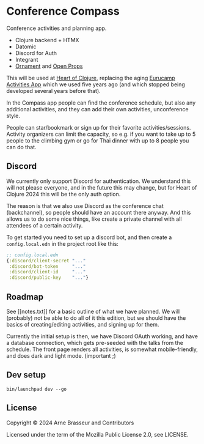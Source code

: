 # Conference Compass

Conference activities and planning app.

- Clojure backend + HTMX
- Datomic
- Discord for Auth
- Integrant
- [Ornament](https://github.com/lambdaisland/ornament) and [Open Props](https://open-props.style/)

This will be used at [Heart of Clojure](https://heartofclojure.eu), replacing
the aging [Eurucamp Activities App](https://github.com/heartofclojure/activities) which we used five years ago
(and which stopped being developed several years before that).

In the Compass app people can find the conference schedule, but also any
additional activities, and they can add their own activities, unconference
style.

People can star/bookmark or sign up for their favorite activities/sessions.
Activity organizers can limit the capacity, so e.g. if you want to take up to 5
people to the climbing gym or go for Thai dinner with up to 8 people you can do
that.

## Discord

We currently only support Discord for authentication. We understand this will
not please everyone, and in the future this may change, but for Heart of Clojure
2024 this will be the only auth option.

The reason is that we also use Discord as the conference chat (backchannel), so
people should have an account there anyway. And this allows us to do some nice
things, like create a private channel with all attendees of a certain activity.

To get started you need to set up a discord bot, and then create a
`config.local.edn` in the project root like this:

```clj
;; config.local.edn
{:discord/client-secret "..."
 :discord/bot-token     "..."
 :discord/client-id     "..."
 :discord/public-key    "..."}
```

## Roadmap

See [[notes.txt]] for a basic outline of what we have planned. We will
(probably) not be able to do all of it this edition, but we should have the
basics of creating/editing activities, and signing up for them.

Currently the initial setup is then, we have Discord OAuth working, and have a
database connection, which gets pre-seeded with the talks from the schedule. The
front page renders all activities, is somewhat mobile-friendly, and does dark
and light mode. (important ;) 

## Dev setup

```
bin/launchpad dev --go
```

## License

Copyright &copy; 2024 Arne Brasseur and Contributors

Licensed under the term of the Mozilla Public License 2.0, see LICENSE.

